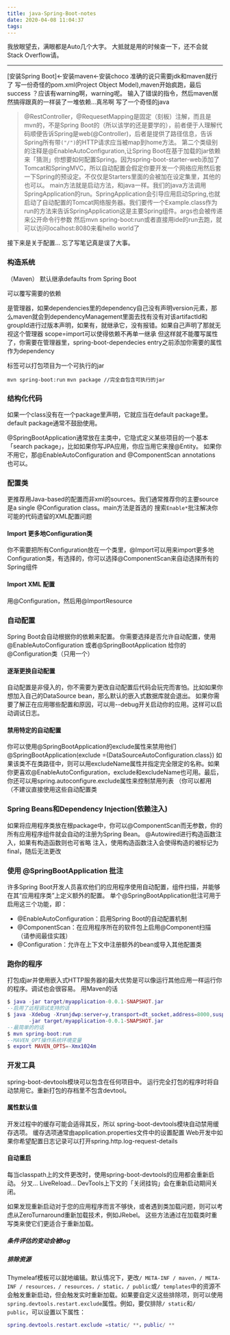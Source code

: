 ```yaml
---
title: java-Spring-Boot-notes
date: 2020-04-08 11:04:37
tags:
---
```


我放眼望去，满眼都是Auto几个大字。
大抵就是用的时候查一下，还不会就Stack Overflow请。
<!--more-->

---

[安装Spring Boot]<-安装maven<-安装choco
准确的说只需要jdk和maven就行了
写一份奇怪的pom.xml(Project Object Model),maven开始疯跑，最后success
？应该有warning啊，warning呢。
输入了错误的指令，然后maven居然搞得跟真的一样装了一堆依赖...真吊啊
写了一个奇怪的java
>@RestController，@RequesetMapping是固定（刻板）注解，而且是mvn的，不是Spring Boot的（所以该学的还是要学的），前者便于人理解代码顺便告诉Spring是web(@Controller)，后者是提供了路径信息，告诉Spring所有带`("/")`的HTTP请求应当被map到home方法。
>第二个类级别的注释是@EnableAutoConfiguration,让Spring Boot在基于加载的jar依赖来「猜测」你想要如何配置Spring。因为spring-boot-starter-web添加了Tomcat和SpringMVC，所以自动配置会假定你要开发一个网络应用然后套一下Spring的预设定。不仅仅是Starters里面的会被加在设定集里，其他的也可以。
>main方法就是启动方法，和java一样。我们的java方法调用SpringApplication的run。SpringApplication会引导应用启动Spring,也就启动了自动配置的Tomcat网络服务器。我们要传一个Example.class作为run的方法来告诉SpringApplication这是主要Spring组件。args也会被传递来公开命令行参数
然后mvn spring-boot:run或者直接用ide的run去跑，就可以访问localhost:8080来看hello world了

接下来是关于配置...
忘了写笔记真是误了大事。

### 构造系统
（Maven）
默认继承defaults from Spring Boot

<properties>可以覆写需要的依赖

<dependencyMangement>是管理器，如果dependencies里的dependency自己没有声明version元素，那么maven就会到dependencyManagement里面去找有没有对该artifactId和groupId进行过版本声明，如果有，就继承它，没有报错。如果自己声明了那就无视这个管理器
scope=import可以使得依赖不再单一继承
但这样就不能覆写属性了，你需要在管理器里，spring-boot-dependecies entry之前添加你需要的属性作为dependency

<plugins>标签可以打包项目为一个可执行的jar

`
mvn spring-boot:run
`
`
mvn package
//完全自包含可执行的jar
`

### 结构化代码
如果一个class没有在一个package里声明，它就应当在default package里。default package通常不鼓励使用。

@SpringBootApplication通常放在主类中，它隐式定义某些项目的一个基本「search package」，比如如果你写JPA应用，你应当用它来搜@Entity。
如果你不用它，那@EnableAutoConfiguration and @ComponentScan annotations 也可以。

### 配置类
更推荐用Java-based的配置而非xml的sources。我们通常推荐你的主要source是a single @Configuration class。main方法是首选的
搜索`Enable*`批注解决你可能的代码遗留的XML配置问题
#### Import 更多地Configuration类
你不需要把所有Configuration放在一个类里，@Import可以用来import更多地Configuration类，有选择的，你可以选择@ComponentScan来自动选择所有的Spring组件

#### Import XML 配置
用@Configuration，然后用@ImportResource

### 自动配置
Spring Boot会自动根据你的依赖来配置。
你需要选择是否允许自动配置，使用@EnableAutoConfiguration 或者@SpringBootApplication 给你的@Configuration类（只用一个）

#### 逐渐更换自动配置
自动配置是非侵入的，你不需要为更改自动配置后代码会玩完而害怕。比如如果你想加入自己的DataSource bean，那么默认的嵌入式数据库就会退出。
如果你需要了解正在应用哪些配置和原因，可以用--debug开关启动你的应用。这样可以启动调试日志。
#### 禁用特定的自动配置
你可以使用@SpringBootApplication的exclude属性来禁用他们
@SpringBootApplication(exclude ={DataSourceAutoConfiguration.class})
如果该类不在类路径中，则可以用excludeName属性并指定完全限定的名称。如果你更喜欢@EnableAutoConfiguration，exclude和excludeName也可用。最后，你还可以用spring.autoconfigure.exclude属性来控制禁用列表
（你可以都用
（不建议直接使用这些自动配置类
### Spring Beans和Dependency Injection(依赖注入)
如果将应用程序类放在根package中，你可以@ComponentScan而无参数，你的所有应用程序组件就会自动的注册为Spring Bean。
@Autowired进行构造函数注入，如果有构造函数则也可省略
注入，使用构造函数注入会使得构造的被标记为final，随后无法更改

### 使用 @SpringBootApplication 批注
许多Spring Boot开发人员喜欢他们的应用程序使用自动配置，组件扫描，并能够在其“应用程序类”上定义额外的配置。 单个@SpringBootApplication批注可用于启用这三个功能，即：
+ @EnableAutoConfiguration：启用Spring Boot的自动配置机制
+ @ComponentScan：在应用程序所在的软件包上启用@Component扫描（请参阅最佳实践）
+ @Configuration：允许在上下文中注册额外的bean或导入其他配置类

### 跑你的程序
打包成jar并使用嵌入式HTTP服务器的最大优势是可以像运行其他应用一样运行你的程序。调试也会很容易。
用Maven的话
```lua
$ java -jar target/myapplication-0.0.1-SNAPSHOT.jar
--启用了远程调试支持的话
$ java -Xdebug -Xrunjdwp:server=y,transport=dt_socket,address=8000,suspend=n \
       -jar target/myapplication-0.0.1-SNAPSHOT.jar
--最简单的的话
$ mvn spring-boot:run
--MAVEN_OPT操作系统环境变量
$ export MAVEN_OPTS=-Xmx1024m
```
### 开发工具
spring-boot-devtools模块可以包含在任何项目中。
运行完全打包的程序时将自动禁用它。重新打包的存档里不包含devtool。

#### 属性默认值
开发过程中的缓存可能会适得其反，所以
spring-boot-devtools模块自动禁用缓存选项。
缓存选项通常由application.properties文件中的设置配置
Web开发中如果你希望配置日志记录可以打开spring.http.log-request-details

#### 自动重启
每当classpath上的文件更改时，使用spring-boot-devtools的应用都会重新启动。
分叉...
LiveReload...
DevTools上下文的「关闭挂钩」会在重新启动期间关闭。

如果发现重新启动对于您的应用程序而言不够快，或者遇到类加载问题，则可以考虑从ZeroTurnaround重新加载技术，例如JRebel。 这些方法通过在加载类时重写类来使它们更适合于重新加载。
##### 条件评估的变动会被log
##### 排除资源
Thymeleaf模板可以就地编辑。默认情况下，更改`/ META-INF / maven，/ META-INF / resources，/ resources，/ static，/ public`或`/ templates`中的资源不会触发重新启动，但会触发实时重新加载。如果要自定义这些排除项，则可以使用`spring.devtools.restart.exclude`属性。例如，要仅排除`/ static`和`/ public`，可以设置以下属性：
```lua
spring.devtools.restart.exclude =static/ **，public/ **
```
